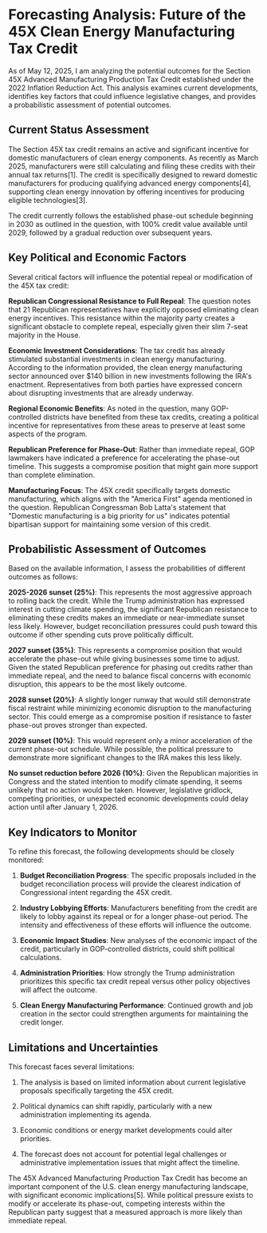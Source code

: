# Forecasting Analysis: Future of the 45X Clean Energy Manufacturing Tax Credit

As of May 12, 2025, I am analyzing the potential outcomes for the Section 45X Advanced Manufacturing Production Tax Credit established under the 2022 Inflation Reduction Act. This analysis examines current developments, identifies key factors that could influence legislative changes, and provides a probabilistic assessment of potential outcomes.

## Current Status Assessment

The Section 45X tax credit remains an active and significant incentive for domestic manufacturers of clean energy components. As recently as March 2025, manufacturers were still calculating and filing these credits with their annual tax returns[1]. The credit is specifically designed to reward domestic manufacturers for producing qualifying advanced energy components[4], supporting clean energy innovation by offering incentives for producing eligible technologies[3].

The credit currently follows the established phase-out schedule beginning in 2030 as outlined in the question, with 100% credit value available until 2029, followed by a gradual reduction over subsequent years.

## Key Political and Economic Factors

Several critical factors will influence the potential repeal or modification of the 45X tax credit:

**Republican Congressional Resistance to Full Repeal**: The question notes that 21 Republican representatives have explicitly opposed eliminating clean energy incentives. This resistance within the majority party creates a significant obstacle to complete repeal, especially given their slim 7-seat majority in the House.

**Economic Investment Considerations**: The tax credit has already stimulated substantial investments in clean energy manufacturing. According to the information provided, the clean energy manufacturing sector announced over $140 billion in new investments following the IRA's enactment. Representatives from both parties have expressed concern about disrupting investments that are already underway.

**Regional Economic Benefits**: As noted in the question, many GOP-controlled districts have benefited from these tax credits, creating a political incentive for representatives from these areas to preserve at least some aspects of the program.

**Republican Preference for Phase-Out**: Rather than immediate repeal, GOP lawmakers have indicated a preference for accelerating the phase-out timeline. This suggests a compromise position that might gain more support than complete elimination.

**Manufacturing Focus**: The 45X credit specifically targets domestic manufacturing, which aligns with the "America First" agenda mentioned in the question. Republican Congressman Bob Latta's statement that "Domestic manufacturing is a big priority for us" indicates potential bipartisan support for maintaining some version of this credit.

## Probabilistic Assessment of Outcomes

Based on the available information, I assess the probabilities of different outcomes as follows:

**2025-2026 sunset (25%)**: This represents the most aggressive approach to rolling back the credit. While the Trump administration has expressed interest in cutting climate spending, the significant Republican resistance to eliminating these credits makes an immediate or near-immediate sunset less likely. However, budget reconciliation pressures could push toward this outcome if other spending cuts prove politically difficult.

**2027 sunset (35%)**: This represents a compromise position that would accelerate the phase-out while giving businesses some time to adjust. Given the stated Republican preference for phasing out credits rather than immediate repeal, and the need to balance fiscal concerns with economic disruption, this appears to be the most likely outcome.

**2028 sunset (20%)**: A slightly longer runway that would still demonstrate fiscal restraint while minimizing economic disruption to the manufacturing sector. This could emerge as a compromise position if resistance to faster phase-out proves stronger than expected.

**2029 sunset (10%)**: This would represent only a minor acceleration of the current phase-out schedule. While possible, the political pressure to demonstrate more significant changes to the IRA makes this less likely.

**No sunset reduction before 2026 (10%)**: Given the Republican majorities in Congress and the stated intention to modify climate spending, it seems unlikely that no action would be taken. However, legislative gridlock, competing priorities, or unexpected economic developments could delay action until after January 1, 2026.

## Key Indicators to Monitor

To refine this forecast, the following developments should be closely monitored:

1. **Budget Reconciliation Progress**: The specific proposals included in the budget reconciliation process will provide the clearest indication of Congressional intent regarding the 45X credit.

2. **Industry Lobbying Efforts**: Manufacturers benefiting from the credit are likely to lobby against its repeal or for a longer phase-out period. The intensity and effectiveness of these efforts will influence the outcome.

3. **Economic Impact Studies**: New analyses of the economic impact of the credit, particularly in GOP-controlled districts, could shift political calculations.

4. **Administration Priorities**: How strongly the Trump administration prioritizes this specific tax credit repeal versus other policy objectives will affect the outcome.

5. **Clean Energy Manufacturing Performance**: Continued growth and job creation in the sector could strengthen arguments for maintaining the credit longer.

## Limitations and Uncertainties

This forecast faces several limitations:

1. The analysis is based on limited information about current legislative proposals specifically targeting the 45X credit.

2. Political dynamics can shift rapidly, particularly with a new administration implementing its agenda.

3. Economic conditions or energy market developments could alter priorities.

4. The forecast does not account for potential legal challenges or administrative implementation issues that might affect the timeline.

The 45X Advanced Manufacturing Production Tax Credit has become an important component of the U.S. clean energy manufacturing landscape, with significant economic implications[5]. While political pressure exists to modify or accelerate its phase-out, competing interests within the Republican party suggest that a measured approach is more likely than immediate repeal.